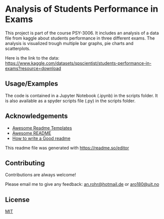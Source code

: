 
# Analysis of Students Performance in Exams

This project is part of the course PSY-3006. It includes an analysis of a data file from kaggle about students performance in three different exams.
The analysis is visualized trough multiple bar graphs, pie charts and scatterplots. 

Here is the link to the data: https://www.kaggle.com/datasets/spscientist/students-performance-in-exams?resource=download



## Usage/Examples

The code is contained in a Jupyter Notebook (.ipynb) in the scripts folder. It is also available as a spyder scripts file (.py) in the scripts folder. 

## Acknowledgements

 - [Awesome Readme Templates](https://awesomeopensource.com/project/elangosundar/awesome-README-templates)
 - [Awesome README](https://github.com/matiassingers/awesome-readme)
 - [How to write a Good readme](https://bulldogjob.com/news/449-how-to-write-a-good-readme-for-your-github-project)

This readme file was generated with https://readme.so/editor 
## Contributing

Contributions are always welcome!

Please email me to give any feedback: an.rohr@hotmail.de or aro180@uit.no


## License

[MIT](https://choosealicense.com/licenses/mit/)

